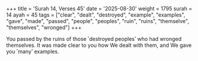 +++
title = 'Surah 14, Verses 45'
date = '2025-08-30'
weight = 1795
surah = 14
ayah = 45
tags = ["clear", "dealt", "destroyed", "example", "examples", "gave", "made", "passed", "people", "peoples", "ruin", "ruins", "themselve", "themselves", "wronged"]
+++

You passed by the ruins of those ˹destroyed peoples˺ who had wronged themselves. It was made clear to you how We dealt with them, and We gave you ˹many˺ examples.
